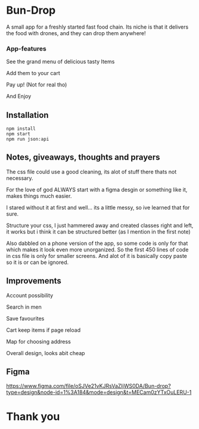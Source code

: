 # Bun-Drop
A small app for a freshly started fast food chain. Its niche is that it delivers the food with drones, and they can drop them anywhere!

### App-features
See the grand menu of delicious tasty Items

Add them to your cart

Pay up! (Not for real tho)

And Enjoy 

## Installation
```ba
npm install
npm start
npm run json:api
```

## Notes, giveaways, thoughts and prayers 
The css file could use a good cleaning, its alot of stuff there thats not necessary.

For the love of god ALWAYS start with a figma desgin or something like it, makes things much easier.

I stared without it at first and well... its a little messy, so ive learned that for sure.

Structure your css, I just hammered away and created classes right and left, it works but i think it can be structured better (as I mention in the first note)

Also dabbled on a phone version of the app, so some code is only for that which makes it look even more unorganized. So the first 450 lines of code in css file is only for smaller screens. And alot of it is basically copy paste so it is or can be ignored. 

## Improvements

Account possibility

Search in men

Save favourites

Cart keep items if page reload

Map for choosing address

Overall design, looks abit cheap

## Figma

https://www.figma.com/file/oSJVe21vKJRsVaZIjWS0DA/Bun-drop?type=design&node-id=1%3A184&mode=design&t=MECam0zYTxOuLERU-1

# Thank you







